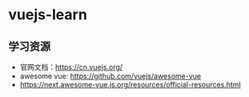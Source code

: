# vuejs-learn

## 学习资源

- 官网文档：https://cn.vuejs.org/
- awesome vue: https://github.com/vuejs/awesome-vue
- https://next.awesome-vue.js.org/resources/official-resources.html
